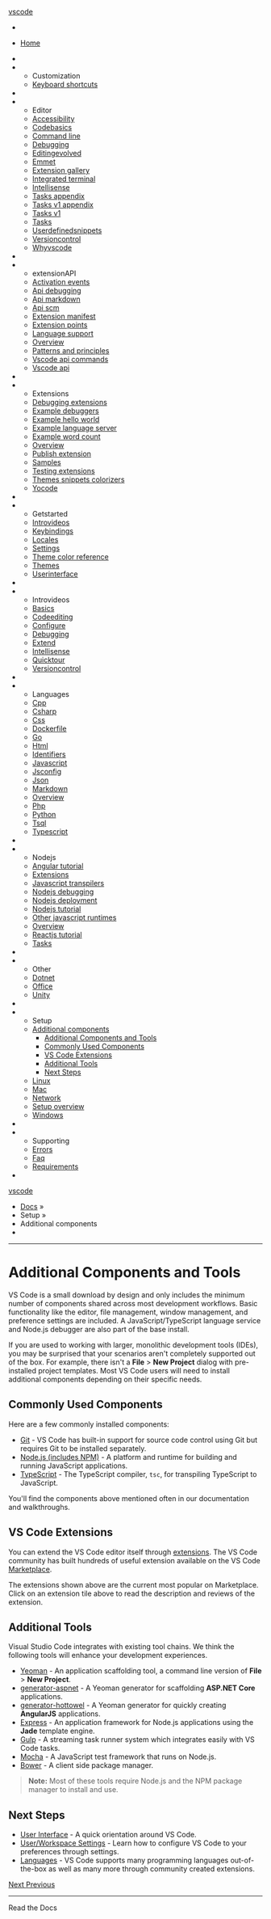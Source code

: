 <a href="../../index.html" class="icon icon-home">vscode</a>

-

- [Home](../../index.html)

-

- - Customization
  - [Keyboard shortcuts](../../customization/keyboard-shortcuts/index.html)

-

- - Editor
  - [Accessibility](../../editor/accessibility/index.html)
  - [Codebasics](../../editor/codebasics/index.html)
  - [Command line](../../editor/command-line/index.html)
  - [Debugging](../../editor/debugging/index.html)
  - [Editingevolved](../../editor/editingevolved/index.html)
  - [Emmet](../../editor/emmet/index.html)
  - [Extension gallery](../../editor/extension-gallery/index.html)
  - [Integrated terminal](../../editor/integrated-terminal/index.html)
  - [Intellisense](../../editor/intellisense/index.html)
  - [Tasks appendix](../../editor/tasks-appendix/index.html)
  - [Tasks v1 appendix](../../editor/tasks-v1-appendix/index.html)
  - [Tasks v1](../../editor/tasks-v1/index.html)
  - [Tasks](../../editor/tasks/index.html)
  - [Userdefinedsnippets](../../editor/userdefinedsnippets/index.html)
  - [Versioncontrol](../../editor/versioncontrol/index.html)
  - [Whyvscode](../../editor/whyvscode/index.html)

-

- - extensionAPI
  - [Activation events](../../extensionAPI/activation-events/index.html)
  - [Api debugging](../../extensionAPI/api-debugging/index.html)
  - [Api markdown](../../extensionAPI/api-markdown/index.html)
  - [Api scm](../../extensionAPI/api-scm/index.html)
  - [Extension manifest](../../extensionAPI/extension-manifest/index.html)
  - [Extension points](../../extensionAPI/extension-points/index.html)
  - [Language support](../../extensionAPI/language-support/index.html)
  - [Overview](../../extensionAPI/overview/index.html)
  - [Patterns and principles](../../extensionAPI/patterns-and-principles/index.html)
  - [Vscode api commands](../../extensionAPI/vscode-api-commands/index.html)
  - [Vscode api](../../extensionAPI/vscode-api/index.html)

-

- - Extensions
  - [Debugging extensions](../../extensions/debugging-extensions/index.html)
  - [Example debuggers](../../extensions/example-debuggers/index.html)
  - [Example hello world](../../extensions/example-hello-world/index.html)
  - [Example language server](../../extensions/example-language-server/index.html)
  - [Example word count](../../extensions/example-word-count/index.html)
  - [Overview](../../extensions/overview/index.html)
  - [Publish extension](../../extensions/publish-extension/index.html)
  - [Samples](../../extensions/samples/index.html)
  - [Testing extensions](../../extensions/testing-extensions/index.html)
  - [Themes snippets colorizers](../../extensions/themes-snippets-colorizers/index.html)
  - [Yocode](../../extensions/yocode/index.html)

-

- - Getstarted
  - [Introvideos](../../getstarted/introvideos/index.html)
  - [Keybindings](../../getstarted/keybindings/index.html)
  - [Locales](../../getstarted/locales/index.html)
  - [Settings](../../getstarted/settings/index.html)
  - [Theme color reference](../../getstarted/theme-color-reference/index.html)
  - [Themes](../../getstarted/themes/index.html)
  - [Userinterface](../../getstarted/userinterface/index.html)

-

- - Introvideos
  - [Basics](../../introvideos/basics/index.html)
  - [Codeediting](../../introvideos/codeediting/index.html)
  - [Configure](../../introvideos/configure/index.html)
  - [Debugging](../../introvideos/debugging/index.html)
  - [Extend](../../introvideos/extend/index.html)
  - [Intellisense](../../introvideos/intellisense/index.html)
  - [Quicktour](../../introvideos/quicktour/index.html)
  - [Versioncontrol](../../introvideos/versioncontrol/index.html)

-

- - Languages
  - [Cpp](../../languages/cpp/index.html)
  - [Csharp](../../languages/csharp/index.html)
  - [Css](../../languages/css/index.html)
  - [Dockerfile](../../languages/dockerfile/index.html)
  - [Go](../../languages/go/index.html)
  - [Html](../../languages/html/index.html)
  - [Identifiers](../../languages/identifiers/index.html)
  - [Javascript](../../languages/javascript/index.html)
  - [Jsconfig](../../languages/jsconfig/index.html)
  - [Json](../../languages/json/index.html)
  - [Markdown](../../languages/markdown/index.html)
  - [Overview](../../languages/overview/index.html)
  - [Php](../../languages/php/index.html)
  - [Python](../../languages/python/index.html)
  - [Tsql](../../languages/tsql/index.html)
  - [Typescript](../../languages/typescript/index.html)

-

- - Nodejs
  - [Angular tutorial](../../nodejs/angular-tutorial/index.html)
  - [Extensions](../../nodejs/extensions/index.html)
  - [Javascript transpilers](../../nodejs/javascript-transpilers/index.html)
  - [Nodejs debugging](../../nodejs/nodejs-debugging/index.html)
  - [Nodejs deployment](../../nodejs/nodejs-deployment/index.html)
  - [Nodejs tutorial](../../nodejs/nodejs-tutorial/index.html)
  - [Other javascript runtimes](../../nodejs/other-javascript-runtimes/index.html)
  - [Overview](../../nodejs/overview/index.html)
  - [Reactjs tutorial](../../nodejs/reactjs-tutorial/index.html)
  - [Tasks](../../nodejs/tasks/index.html)

-

- - Other
  - [Dotnet](../../other/dotnet/index.html)
  - [Office](../../other/office/index.html)
  - [Unity](../../other/unity/index.html)

-

- - Setup
  - <a href="index.html" class="current">Additional components</a>
    - [Additional Components and Tools](#additional-components-and-tools)
    - <a href="#commonly-used-components" class="toctree-l4">Commonly Used Components</a>
    - <a href="#vs-code-extensions" class="toctree-l4">VS Code Extensions</a>
    - <a href="#additional-tools" class="toctree-l4">Additional Tools</a>
    - <a href="#next-steps" class="toctree-l4">Next Steps</a>
  - [Linux](../linux/index.html)
  - [Mac](../mac/index.html)
  - [Network](../network/index.html)
  - [Setup overview](../setup-overview/index.html)
  - [Windows](../windows/index.html)

-

- - Supporting
  - [Errors](../../supporting/errors/index.html)
  - [Faq](../../supporting/faq/index.html)
  - [Requirements](../../supporting/requirements/index.html)

-



[vscode](../../index.html)

- [Docs](../../index.html) »
- Setup »
- Additional components
-

---

# Additional Components and Tools

VS Code is a small download by design and only includes the minimum number of components shared across most development workflows. Basic functionality like the editor, file management, window management, and preference settings are included. A JavaScript/TypeScript language service and Node.js debugger are also part of the base install.

If you are used to working with larger, monolithic development tools (IDEs), you may be surprised that your scenarios aren't completely supported out of the box. For example, there isn't a **File** &gt; **New Project** dialog with pre-installed project templates. Most VS Code users will need to install additional components depending on their specific needs.

## Commonly Used Components

Here are a few commonly installed components:

- [Git](https://git-scm.com/download) - VS Code has built-in support for source code control using Git but requires Git to be installed separately.
- [Node.js (includes NPM)](https://nodejs.org/) - A platform and runtime for building and running JavaScript applications.
- [TypeScript](https://typescriptlang.org/) - The TypeScript compiler, `tsc`, for transpiling TypeScript to JavaScript.

You'll find the components above mentioned often in our documentation and walkthroughs.

## VS Code Extensions

You can extend the VS Code editor itself through [extensions](https://vscode.readthedocs.io/docs/editor/extension-gallery.md). The VS Code community has built hundreds of useful extension available on the VS Code [Marketplace](https://marketplace.visualstudio.com/VSCode).

The extensions shown above are the current most popular on Marketplace. Click on an extension tile above to read the description and reviews of the extension.

## Additional Tools

Visual Studio Code integrates with existing tool chains. We think the following tools will enhance your development experiences.

- [Yeoman](http://yeoman.io/) - An application scaffolding tool, a command line version of **File** > **New Project**.
- [generator-aspnet](https://www.npmjs.com/package/generator-aspnet) - A Yeoman generator for scaffolding **ASP.NET Core** applications.
- [generator-hottowel](https://github.com/johnpapa/generator-hottowel) - A Yeoman generator for quickly creating **AngularJS** applications.
- [Express](https://expressjs.com/) - An application framework for Node.js applications using the **Jade** template engine.
- [Gulp](http://gulpjs.com/) - A streaming task runner system which integrates easily with VS Code tasks.
- [Mocha](https://mochajs.org/) - A JavaScript test framework that runs on Node.js.
- [Bower](https://bower.io/) - A client side package manager.

> **Note:** Most of these tools require Node.js and the NPM package manager to install and use.

## Next Steps

- [User Interface](https://vscode.readthedocs.io/docs/getstarted/userinterface.md) - A quick orientation around VS Code.
- [User/Workspace Settings](https://vscode.readthedocs.io/docs/getstarted/settings.md) - Learn how to configure VS Code to your preferences through settings.
- [Languages](https://vscode.readthedocs.io/docs/languages/overview.md) - VS Code supports many programming languages out-of-the-box as well as many more through community created extensions.

<a href="../linux/index.html" class="btn btn-neutral float-right" title="Linux">Next <span class="icon icon-circle-arrow-right"></span></a> <a href="../../other/unity/index.html" class="btn btn-neutral" title="Unity"><span class="icon icon-circle-arrow-left"></span> Previous</a>

---

<span class="rst-current-version" toggle="rst-current-version"> <span class="fa fa-book"> Read the Docs</span> <span class="fa fa-caret-down"></span> </span>
